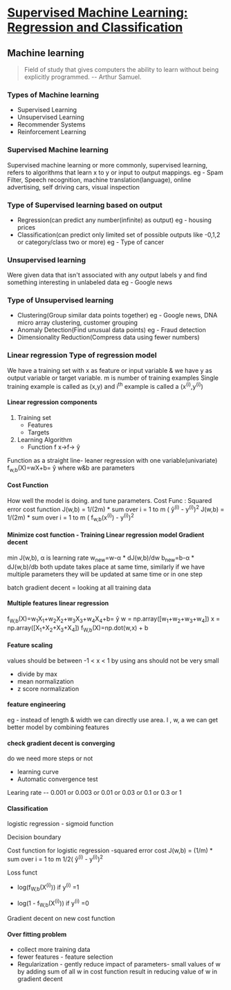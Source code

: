 # [Supervised Machine Learning: Regression and Classification](https://www.coursera.org/learn/machine-learning)

## Machine learning

> Field of study that gives computers the ability to learn without being explicitly programmed. -- Arthur Samuel.

### Types of Machine learning

- Supervised Learning
- Unsupervised Learning
- Recommender Systems
- Reinforcement Learning

### Supervised Machine learning

Supervised machine learning or more commonly, supervised learning, refers to algorithms that learn x to y or input to output mappings.
eg - Spam Filter, Speech recognition, machine translation(language), online advertising, self driving cars, visual inspection

### Type of Supervised learning based on output

- Regression(can predict any number(infinite) as output) eg - housing prices
- Classification(can predict only limited set of possible outputs like -0,1,2 or category/class two or more) eg - Type of cancer

### Unsupervised learning

Were given data that isn't associated with any output labels y and find something interesting in unlabeled data eg - Google news

### Type of Unsupervised learning

- Clustering(Group similar data points together) eg - Google news, DNA micro array clustering, customer grouping
- Anomaly Detection(Find unusual data points) eg - Fraud detection
- Dimensionality Reduction(Compress data using fewer numbers)

### Linear regression Type of regression model

We have a training set with x as feature or input variable & we have y as output variable or target variable. m is number of training examples
Single training example is called as (x,y) and i<sup>th</sup> example is called a (x<sup>(i)</sup>,y<sup>(i)</sup>)

#### Linear regression components

1. Training set
    - Features
    - Targets
2. Learning Algorithm
    - Function f
    x->f-> ŷ

Function as a straight line- leaner regression with one variable(univariate) f<sub>w,b</sub>(X)=wX+b= ŷ
where w&b are parameters

#### Cost Function

How well the model is doing. and tune parameters.
Cost Func : Squared error cost function
    J(w,b) =  1/(2m) * sum over i = 1 to m ( ŷ<sup>(i)</sup> - y<sup>(i)</sup>)<sup>2</sup>
    J(w,b) =  1/(2m) * sum over i = 1 to m ( f<sub>w,b</sub>(x<sup>(i)</sup>) - y<sup>(i)</sup>)<sup>2</sup>

#### Minimize cost function - Training Linear regression model Gradient decent

min J(w,b), α is learning rate
w<sub>new</sub>=w-α * dJ(w,b)/dw
b<sub>new</sub>=b-α * dJ(w,b)/db
both update takes place at same time, similarly if we have multiple parameters they will be updated at same time or in one step

batch gradient decent = looking at all training data

#### Multiple features linear regression

f<sub>W,b</sub>(X)=w<sub>1</sub>X<sub>1</sub>+w<sub>2</sub>X<sub>2</sub>+w<sub>3</sub>X<sub>3</sub>+w<sub>4</sub>X<sub>4</sub>+b= ŷ
w = np.array([w<sub>1</sub>+w<sub>2</sub>+w<sub>3</sub>+w<sub>4</sub>])
x = np.array([X<sub>1</sub>+X<sub>2</sub>+X<sub>3</sub>+X<sub>4</sub>])
f<sub>W,b</sub>(X)=np.dot(w,x) + b

#### Feature scaling

values should be between -1 < x < 1 by using ans should not be very small

- divide by max
- mean normalization
- z score normalization

#### feature engineering

eg - instead of length & width we can directly use area. l , w, a we can get better model by combining features

#### check gradient decent is converging

do we need more steps or not

- learning curve
- Automatic convergence test

Learing rate  -- 0.001 or 0.003 or 0.01 or 0.03 or 0.1 or 0.3 or 1 

#### Classification

logistic regression - sigmoid function

Decision boundary

Cost function for logistic regression -squared error cost
J(w,b) =  (1/m) * sum over i = 1 to m 1/2( ŷ<sup>(i)</sup> - y<sup>(i)</sup>)<sup>2</sup>

Loss funct

- log(f<sub>W,b</sub>(X<sup>(i)</sup>)) if y<sup>(i)</sup> =1

- log(1 - f<sub>W,b</sub>(X<sup>(i)</sup>)) if y<sup>(i)</sup> =0

Gradient decent on new cost function

#### Over fitting problem

- collect more training data
- fewer features - feature selection
- Regularization - gently reduce impact of parameters- small values of w by adding sum of all w in cost function result in reducing value of w in gradient decent
